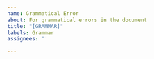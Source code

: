 ```yaml
---
name: Grammatical Error
about: For grammatical errors in the document
title: "[GRAMMAR]"
labels: Grammar
assignees: ''

---
```


<!--- [Section Number]: [Grammatical Error Description](please include the correct version so I don't have to spend time figuring out the correct grammar)  --->
<!---
For example:  
- 1.51.5: `SMyCoolWidget` has a typo, should be `SMySuperCoolWidget`.
- 6.2-9.0: All `this is where its found` should be `this is where it is found`.
--->
